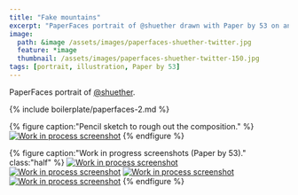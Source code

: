 ```yaml
---
title: "Fake mountains"
excerpt: "PaperFaces portrait of @shuether drawn with Paper by 53 on an iPad."
image: 
  path: &image /assets/images/paperfaces-shuether-twitter.jpg 
  feature: *image
  thumbnail: /assets/images/paperfaces-shuether-twitter-150.jpg
tags: [portrait, illustration, Paper by 53]
---
```


PaperFaces portrait of [@shuether](https://twitter.com/shuether).

{% include boilerplate/paperfaces-2.md %}

{% figure caption:"Pencil sketch to rough out the composition." %}
[![Work in process screenshot](/assets/images/paperfaces-shuether-process-1-750.jpg)](/assets/images/paperfaces-shuether-process-1-lg.jpg)
{% endfigure %}

{% figure caption:"Work in progress screenshots (Paper by 53)." class:"half" %}
[![Work in process screenshot](/assets/images/paperfaces-shuether-process-2-600.jpg)](/assets/images/paperfaces-shuether-process-2-lg.jpg)
[![Work in process screenshot](/assets/images/paperfaces-shuether-process-3-600.jpg)](/assets/images/paperfaces-shuether-process-3-lg.jpg)
[![Work in process screenshot](/assets/images/paperfaces-shuether-process-4-600.jpg)](/assets/images/paperfaces-shuether-process-4-lg.jpg)
[![Work in process screenshot](/assets/images/paperfaces-shuether-process-5-600.jpg)](/assets/images/paperfaces-shuether-process-5-lg.jpg)
{% endfigure %}
